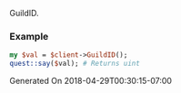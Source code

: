 GuildID.
### Example

```perl
my $val = $client->GuildID();
quest::say($val); # Returns uint
```


Generated On 2018-04-29T00:30:15-07:00